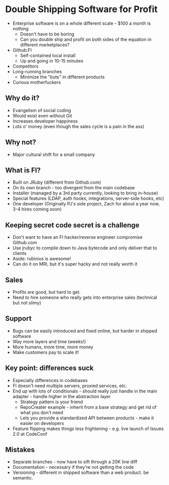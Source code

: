 # Double Shipping Software for Profit
- Enterprise software is on a whole different scale - $100 a month is nothing
  - Doesn't have to be boring
  - Can you double ship and profit on both sides of the equation in different marketplaces?
- Github:FI
  - Self-contained local install
  - Up and going in 10-15 minutes
- Competitors
- Long-running branches
  - Minimize the "buts" in different products
- Curious motherfuckers

## Why do it?
  - Evangelism of social coding
  - Would exist even without Git
  - Increases developer happiness
  - Lots o' money (even though the sales cycle is a pain in the ass)
  
## Why not?
  - Major cultural shift for a small company
  
## What is FI?
  - Built on JRuby (different from Github.com)
  - On its own branch - too divergent from the main codebase
  - Installer (managed by a 3rd party currently, looking to bring in-house)
  - Special features (LDAP, auth hooks, integrations, server-side hooks, etc)
  - One developer (Originally PJ's side project, Zach for about a year now, 3-4 hires coming soon)
  
## Keeping secret code secret is a challenge 
  - Don't want to have an FI hacker/reverse engineer compromise Github.com
  - Use jrubyc to compile down to Java bytecode and only deliver that to clients
  - Aside: rubinius is awesome!
  - Can do it on MRI, but it's super hacky and not really worth it
  
## Sales
  - Profits are good, but hard to get.
  - Need to hire someone who really gets into enterprise sales (technical but not slimy)
  
## Support
  - Bugs can be easily introduced and fixed online, but harder in shipped software
  - Way more layers and time (weeks!)
  - More humans, more time, more money
  - Make customers pay to scale it!
  
## Key point: differences suck
  - Especially differences in codebases
  - FI doesn't need multiple servers, proxied services, etc.
  - End up with lots of conditionals - should really just handle in the main adapter - handle higher in the abstraction layer
    - Strategy pattern is your friend
    - RepoCreater example - inherit from a base strategy and get rid of what you don't need
    - Lets you provide a standardized API between products - make it easier on developers
  - Feature flipping makes things less frightening - e.g. live launch of Issues 2.0 at CodeConf
  
## Mistakes
  - Separate branches - now have to sift through a 20K line diff
  - Documentation - necessary if they're not getting the code
  - Versioning - different in shipped software than a web product.  be semantic.